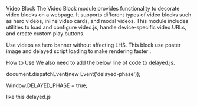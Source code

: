 Video Block
The Video Block module provides functionality to decorate video blocks on a webpage. It supports different types of video blocks such as hero videos, inline video cards, and modal videos. This module includes utilities to load and configure video.js, handle device-specific video URLs, and create custom play buttons.

Use videos as hero banner without affecting LHS. This block use poster image and delayed script loading to make rendering faster .

How to Use
We also need to add the below line of code to delayed.js.

document.dispatchEvent(new Event('delayed-phase'));

Window.DELAYED_PHASE = true;

like this delayed.js

